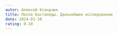 ```yaml
---
autor: Алексей Ксендзюк
title: После Кастанеды. Дальнейшее исследование
date: 2024-01-30
rating: 0-10
---
```

